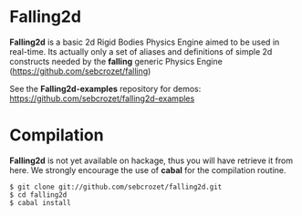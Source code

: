 Falling2d
=========
**Falling2d** is a basic 2d Rigid Bodies Physics Engine aimed to be used in real-time.
Its actually only a set of aliases and definitions of simple 2d constructs needed by the
**falling** generic Physics Engine (https://github.com/sebcrozet/falling)

See the **Falling2d-examples** repository for demos: https://github.com/sebcrozet/falling2d-examples

# Compilation
**Falling2d** is not yet available on hackage, thus you will have retrieve it from here.
We strongly encourage the use of **cabal** for the compilation routine.

    $ git clone git://github.com/sebcrozet/falling2d.git
    $ cd falling2d
    $ cabal install
